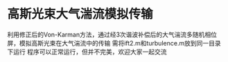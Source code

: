 # 高斯光束大气湍流模拟传输
利用修正后的Von-Karman方法，通过经3次谐波补偿后的大气湍流多随机相位屏，模拟高斯光束在大气湍流中的传输
需将ift2.m和turbulence.m放到同一目录下运行
程序可以正常运行，但并不完美，欢迎大家一起交流
